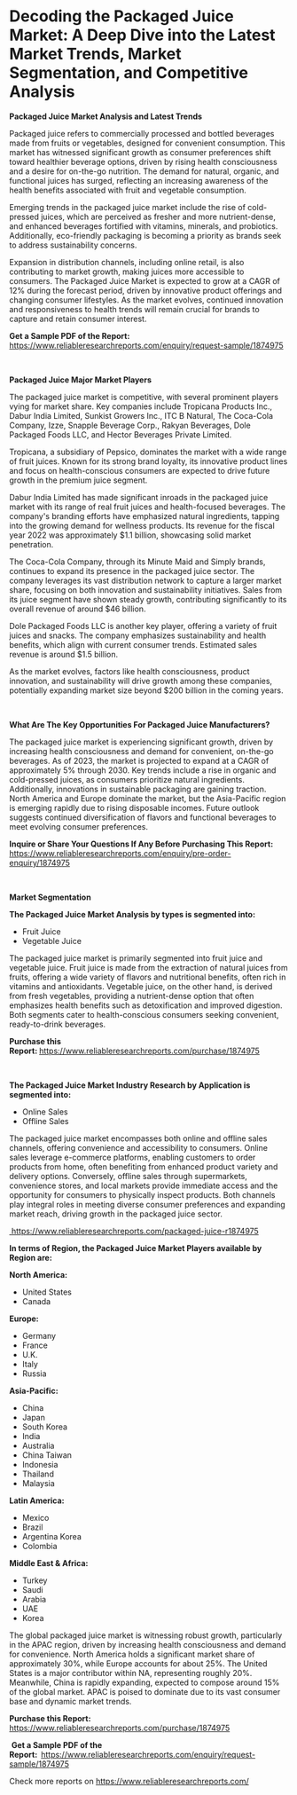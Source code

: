 <p><h1>Decoding the Packaged Juice Market: A Deep Dive into the Latest Market Trends, Market Segmentation, and Competitive Analysis</h1></p><p><strong>Packaged Juice Market Analysis and Latest Trends</strong></p>
<p><p>Packaged juice refers to commercially processed and bottled beverages made from fruits or vegetables, designed for convenient consumption. This market has witnessed significant growth as consumer preferences shift toward healthier beverage options, driven by rising health consciousness and a desire for on-the-go nutrition. The demand for natural, organic, and functional juices has surged, reflecting an increasing awareness of the health benefits associated with fruit and vegetable consumption. </p><p>Emerging trends in the packaged juice market include the rise of cold-pressed juices, which are perceived as fresher and more nutrient-dense, and enhanced beverages fortified with vitamins, minerals, and probiotics. Additionally, eco-friendly packaging is becoming a priority as brands seek to address sustainability concerns.</p><p>Expansion in distribution channels, including online retail, is also contributing to market growth, making juices more accessible to consumers. The Packaged Juice Market is expected to grow at a CAGR of 12% during the forecast period, driven by innovative product offerings and changing consumer lifestyles. As the market evolves, continued innovation and responsiveness to health trends will remain crucial for brands to capture and retain consumer interest.</p></p>
<p><strong>Get a Sample PDF of the Report:&nbsp;</strong> <a href="https://www.reliableresearchreports.com/enquiry/request-sample/1874975?utm_campaign=2002&utm_medium=2&utm_source=Github&utm_content=ia&utm_term=15022025&utm_id=packaged-juice">https://www.reliableresearchreports.com/enquiry/request-sample/1874975</a></p>
<p>&nbsp;</p>
<p><strong>Packaged Juice Major Market Players</strong></p>
<p><p>The packaged juice market is competitive, with several prominent players vying for market share. Key companies include Tropicana Products Inc., Dabur India Limited, Sunkist Growers Inc., ITC B Natural, The Coca-Cola Company, Izze, Snapple Beverage Corp., Rakyan Beverages, Dole Packaged Foods LLC, and Hector Beverages Private Limited. </p><p>Tropicana, a subsidiary of Pepsico, dominates the market with a wide range of fruit juices. Known for its strong brand loyalty, its innovative product lines and focus on health-conscious consumers are expected to drive future growth in the premium juice segment. </p><p>Dabur India Limited has made significant inroads in the packaged juice market with its range of real fruit juices and health-focused beverages. The company's branding efforts have emphasized natural ingredients, tapping into the growing demand for wellness products. Its revenue for the fiscal year 2022 was approximately $1.1 billion, showcasing solid market penetration.</p><p>The Coca-Cola Company, through its Minute Maid and Simply brands, continues to expand its presence in the packaged juice sector. The company leverages its vast distribution network to capture a larger market share, focusing on both innovation and sustainability initiatives. Sales from its juice segment have shown steady growth, contributing significantly to its overall revenue of around $46 billion.</p><p>Dole Packaged Foods LLC is another key player, offering a variety of fruit juices and snacks. The company emphasizes sustainability and health benefits, which align with current consumer trends. Estimated sales revenue is around $1.5 billion.</p><p>As the market evolves, factors like health consciousness, product innovation, and sustainability will drive growth among these companies, potentially expanding market size beyond $200 billion in the coming years.</p></p>
<p>&nbsp;</p>
<p><strong>What Are The Key Opportunities For Packaged Juice Manufacturers?</strong></p>
<p><p>The packaged juice market is experiencing significant growth, driven by increasing health consciousness and demand for convenient, on-the-go beverages. As of 2023, the market is projected to expand at a CAGR of approximately 5% through 2030. Key trends include a rise in organic and cold-pressed juices, as consumers prioritize natural ingredients. Additionally, innovations in sustainable packaging are gaining traction. North America and Europe dominate the market, but the Asia-Pacific region is emerging rapidly due to rising disposable incomes. Future outlook suggests continued diversification of flavors and functional beverages to meet evolving consumer preferences.</p></p>
<p><strong>Inquire or Share Your Questions If Any Before Purchasing This Report:</strong> <a href="https://www.reliableresearchreports.com/enquiry/pre-order-enquiry/1874975?utm_campaign=2002&utm_medium=2&utm_source=Github&utm_content=ia&utm_term=15022025&utm_id=packaged-juice">https://www.reliableresearchreports.com/enquiry/pre-order-enquiry/1874975</a></p>
<p>&nbsp;</p>
<p><strong>Market Segmentation</strong></p>
<p><strong>The Packaged Juice Market Analysis by types is segmented into:</strong></p>
<p><ul><li>Fruit Juice</li><li>Vegetable Juice</li></ul></p>
<p><p>The packaged juice market is primarily segmented into fruit juice and vegetable juice. Fruit juice is made from the extraction of natural juices from fruits, offering a wide variety of flavors and nutritional benefits, often rich in vitamins and antioxidants. Vegetable juice, on the other hand, is derived from fresh vegetables, providing a nutrient-dense option that often emphasizes health benefits such as detoxification and improved digestion. Both segments cater to health-conscious consumers seeking convenient, ready-to-drink beverages.</p></p>
<p><strong>Purchase this Report:&nbsp;</strong><a href="https://www.reliableresearchreports.com/purchase/1874975?utm_campaign=2002&utm_medium=2&utm_source=Github&utm_content=ia&utm_term=15022025&utm_id=packaged-juice">https://www.reliableresearchreports.com/purchase/1874975</a></p>
<p>&nbsp;</p>
<p><strong>The Packaged Juice Market Industry Research by Application is segmented into:</strong></p>
<p><ul><li>Online Sales</li><li>Offline Sales</li></ul></p>
<p><p>The packaged juice market encompasses both online and offline sales channels, offering convenience and accessibility to consumers. Online sales leverage e-commerce platforms, enabling customers to order products from home, often benefiting from enhanced product variety and delivery options. Conversely, offline sales through supermarkets, convenience stores, and local markets provide immediate access and the opportunity for consumers to physically inspect products. Both channels play integral roles in meeting diverse consumer preferences and expanding market reach, driving growth in the packaged juice sector.</p></p>
<p><a href="https://www.reliableresearchreports.com/packaged-juice-r1874975?utm_campaign=2002&utm_medium=2&utm_source=Github&utm_content=ia&utm_term=15022025&utm_id=packaged-juice">&nbsp;https://www.reliableresearchreports.com/packaged-juice-r1874975</a></p>
<p><strong>In terms of Region, the Packaged Juice Market Players available by Region are:</strong></p>
<p>
    <p> <strong> North America: </strong>
        <ul>
            <li>United States</li>
            <li>Canada</li>
        </ul>
        </p> 
    <p> <strong> Europe: </strong>
        <ul>
            <li>Germany</li>
            <li>France</li>
            <li>U.K.</li>
            <li>Italy</li>
            <li>Russia</li>
        </ul>
        </p> 
    <p> <strong> Asia-Pacific: </strong>
        <ul>
            <li>China</li>
            <li>Japan</li>
            <li>South Korea</li>
            <li>India</li>
            <li>Australia</li>
            <li>China Taiwan</li>
            <li>Indonesia</li>
            <li>Thailand</li>
            <li>Malaysia</li>
        </ul>
        </p> 
    <p> <strong> Latin America: </strong>
        <ul>
            <li>Mexico</li>
            <li>Brazil</li>
            <li>Argentina Korea</li>
            <li>Colombia</li>
        </ul>
        </p> 
    <p> <strong> Middle East & Africa: </strong>
        <ul>
            <li>Turkey</li>
            <li>Saudi</li>
            <li>Arabia</li>
            <li>UAE</li>
            <li>Korea</li>
        </ul>
    </p>
    </p>
<p><p>The global packaged juice market is witnessing robust growth, particularly in the APAC region, driven by increasing health consciousness and demand for convenience. North America holds a significant market share of approximately 30%, while Europe accounts for about 25%. The United States is a major contributor within NA, representing roughly 20%. Meanwhile, China is rapidly expanding, expected to compose around 15% of the global market. APAC is poised to dominate due to its vast consumer base and dynamic market trends.</p></p>
<p><strong>Purchase this Report: </strong><a href="https://www.reliableresearchreports.com/purchase/1874975?utm_campaign=2002&utm_medium=2&utm_source=Github&utm_content=ia&utm_term=15022025&utm_id=packaged-juice">https://www.reliableresearchreports.com/purchase/1874975</a></p>
<p>&nbsp;<strong>Get a Sample PDF of the Report:&nbsp;&nbsp;</strong><a href="https://www.reliableresearchreports.com/enquiry/request-sample/1874975?utm_campaign=2002&utm_medium=2&utm_source=Github&utm_content=ia&utm_term=15022025&utm_id=packaged-juice">https://www.reliableresearchreports.com/enquiry/request-sample/1874975</a></p>
<p><strong></strong></p>
<p>Check more reports on <a href="https://www.reliableresearchreports.com/?utm_campaign=2002&utm_medium=2&utm_source=Github&utm_content=ia&utm_term=15022025&utm_id=packaged-juice">https://www.reliableresearchreports.com/</a></p>